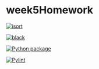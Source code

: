 # week5Homework

[![isort](https://github.com/vcu-chengx4/week5homework/actions/workflows/isort.yml/badge.svg)](https://github.com/vcu-chengx4/week5homework/actions/workflows/isort.yml)



[![black](https://github.com/vcu-chengx4/week5homework/actions/workflows/pyblack.yml/badge.svg)](https://github.com/vcu-chengx4/week5homework/actions/workflows/pyblack.yml)



[![Python package](https://github.com/vcu-chengx4/week5homework/actions/workflows/pytest.yml/badge.svg)](https://github.com/vcu-chengx4/week5homework/actions/workflows/pytest.yml)



[![Pylint](https://github.com/vcu-chengx4/week5homework/actions/workflows/pylint.yml/badge.svg)](https://github.com/vcu-chengx4/week5homework/actions/workflows/pylint.yml)
